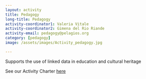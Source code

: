 ```yaml
---
layout: activity
title: Pedagogy
long-title: Pedagogy
activity-coordinator1: Valeria Vitale
activity-coordinator2: Gimena del Rio Riande
activity-email: pedagogy@pelagios.org
category: [pedagogy]
image: /assets/images/Activity_pedagogy.jpg

---
```


Supports the use of linked data in education and cultural heritage

See our Activity Charter <a href="https://docs.google.com/document/d/1Akd7Nh-lTQLHToAl-yTYRfveerHzYLEL5pCtlhip5-s/edit">here</a>
